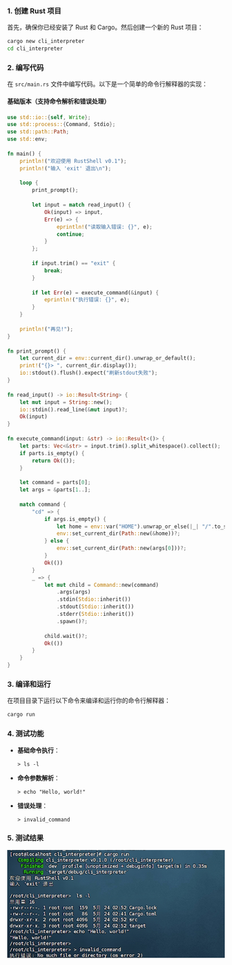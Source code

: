 ### 1. 创建 Rust 项目
首先，确保你已经安装了 Rust 和 Cargo。然后创建一个新的 Rust 项目：
```bash
cargo new cli_interpreter
cd cli_interpreter
```

### 2. 编写代码
在 `src/main.rs` 文件中编写代码。以下是一个简单的命令行解释器的实现：

#### 基础版本（支持命令解析和错误处理）
```rust
use std::io::{self, Write};
use std::process::{Command, Stdio};
use std::path::Path;
use std::env;

fn main() {
    println!("欢迎使用 RustShell v0.1");
    println!("输入 'exit' 退出\n");
    
    loop {
        print_prompt();
        
        let input = match read_input() {
            Ok(input) => input,
            Err(e) => {
                eprintln!("读取输入错误: {}", e);
                continue;
            }
        };
        
        if input.trim() == "exit" {
            break;
        }
        
        if let Err(e) = execute_command(&input) {
            eprintln!("执行错误: {}", e);
        }
    }
    
    println!("再见!");
}

fn print_prompt() {
    let current_dir = env::current_dir().unwrap_or_default();
    print!("{}> ", current_dir.display());
    io::stdout().flush().expect("刷新stdout失败");
}

fn read_input() -> io::Result<String> {
    let mut input = String::new();
    io::stdin().read_line(&mut input)?;
    Ok(input)
}

fn execute_command(input: &str) -> io::Result<()> {
    let parts: Vec<&str> = input.trim().split_whitespace().collect();
    if parts.is_empty() {
        return Ok(());
    }
    
    let command = parts[0];
    let args = &parts[1..];
    
    match command {
        "cd" => {
            if args.is_empty() {
                let home = env::var("HOME").unwrap_or_else(|_| "/".to_string());
                env::set_current_dir(Path::new(&home))?;
            } else {
                env::set_current_dir(Path::new(args[0]))?;
            }
            Ok(())
        }
        _ => {
            let mut child = Command::new(command)
                .args(args)
                .stdin(Stdio::inherit())
                .stdout(Stdio::inherit())
                .stderr(Stdio::inherit())
                .spawn()?;
            
            child.wait()?;
            Ok(())
        }
    }
}
```

### 3. 编译和运行
在项目目录下运行以下命令来编译和运行你的命令行解释器：
```bash
cargo run
```

### 4. 测试功能
- **基础命令执行**：
  ```
  > ls -l
  ```
- **命令参数解析**：
  ```
  > echo "Hello, world!"
  ```
- **错误处理**：
  ```
  > invalid_command
  ```

### 5. 测试结果

![alt text]({FA63A8D3-4D5A-4A0E-BCD5-C9ECEF88EDAE}.png)